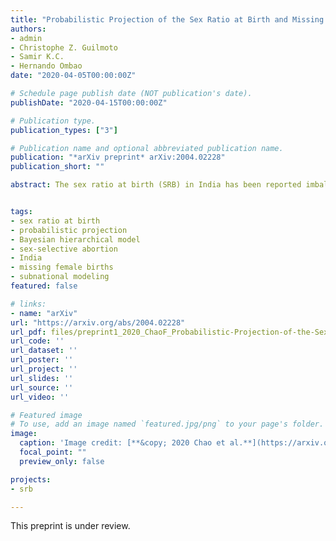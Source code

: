 ```yaml
---
title: "Probabilistic Projection of the Sex Ratio at Birth and Missing Female Births by State and Union Territory in India"
authors:
- admin
- Christophe Z. Guilmoto
- Samir K.C.
- Hernando Ombao
date: "2020-04-05T00:00:00Z"

# Schedule page publish date (NOT publication's date).
publishDate: "2020-04-15T00:00:00Z"

# Publication type.
publication_types: ["3"]

# Publication name and optional abbreviated publication name.
publication: "*arXiv preprint* arXiv:2004.02228"
publication_short: ""

abstract: The sex ratio at birth (SRB) in India has been reported imbalanced since the 1970s. Previous studies have shown a great variation in the SRB across geographic locations in India till 2016. As one of the most populous countries and in view of its great regional heterogeneity, it is crucial to produce probabilistic projections for the SRB in India at state level for the purpose of population projection and policy planning. In this paper, we implement a Bayesian hierarchical time series model to project SRB in India by state. We generate SRB probabilistic projections from 2017 to 2030 for 29 States and Union Territories (UTs) in India, and present results in 21 States/UTs with data from the Sample Registration System. We project that the largest contribution to female births deficits is in Uttar Pradesh, with cumulative number of missing female births projected to be 2.0 (95% credible interval (1.9; 2.2)) million from 2017 to 2030. The total female birth deficits during 2017--2030 for the whole India is projected to be 6.8 (6.6; 7.0) million.


tags:
- sex ratio at birth
- probabilistic projection
- Bayesian hierarchical model
- sex-selective abortion
- India
- missing female births
- subnational modeling
featured: false

# links:
- name: "arXiv"
url: "https://arxiv.org/abs/2004.02228"
url_pdf: files/preprint1_2020_ChaoF_Probabilistic-Projection-of-the-Sex-Ratio-at-Birth-and-Missing-Female-Births-by-State-and-Union-Territory-in-India.pdf
url_code: ''
url_dataset: ''
url_poster: ''
url_project: ''
url_slides: ''
url_source: ''
url_video: ''

# Featured image
# To use, add an image named `featured.jpg/png` to your page's folder. 
image:
  caption: 'Image credit: [**&copy; 2020 Chao et al.**](https://arxiv.org/pdf/2004.02228.pdf)'
  focal_point: ""
  preview_only: false

projects:
- srb

---
```


This preprint is under review.
